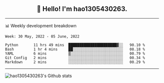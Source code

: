 <h2 align="center">👋 Hello! I'm hao1305430263.</h2>


---- 
📊 Weekly development breakdown

<!--START_SECTION:waka-->
```text
Week: 30 May, 2022 - 05 June, 2022

Python       11 hrs 49 mins  ██████████████████████▓░░   90.10 % 
Bash         1 hr 4 mins     ██░░░░░░░░░░░░░░░░░░░░░░░   08.18 % 
YAML         6 mins          ▒░░░░░░░░░░░░░░░░░░░░░░░░   00.79 % 
Git Config   2 mins          ░░░░░░░░░░░░░░░░░░░░░░░░░   00.34 % 
Markdown     2 mins          ░░░░░░░░░░░░░░░░░░░░░░░░░   00.29 % 
```
<!--END_SECTION:waka-->
----
![hao1305430263's Github stats](https://github-readme-stats.vercel.app/api?username=hao1305430263&show_icons=true)


<!--
**hao1305430263/hao1305430263** is a ✨ _special_ ✨ repository because its `README.md` (this file) appears on your GitHub profile.

Here are some ideas to get you started:

- 🔭 I’m currently working on ...
- 🌱 I’m currently learning ...
- 👯 I’m looking to collaborate on ...
- 🤔 I’m looking for help with ...
- 💬 Ask me about ...
- 📫 How to reach me: ...
- 😄 Pronouns: ...
- ⚡ Fun fact: ...
-->
